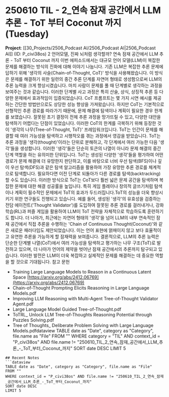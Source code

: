 # 250610 TIL - 2_연속 잠재 공간에서 LLM 추론 - ToT 부터 Coconut 까지 (Tuesday)
**Project**: [[30_Projects/2506_Podcast AI/2506_Podcast AI|2506_Podcast AI]] (ID: P_civi38os)
2
언어모델, 진짜 뇌처럼 생각할까? 연속 잠재 공간에서 LLM 추론 - ToT 부터 Coconut 까지
이번 에피소드에서는 대규모 언어 모델(LLM)이 복잡한 문제를 해결하는 방식의 진화에 대해 이야기 나눕니다.
기존 LLM은 복잡한 추론 문제에 답하기 위해 '생각의 사슬(Chain-of-Thought, CoT)' 방식을 사용해왔습니다. 이 방식은 문제를 해결하기 위한 일련의 중간 추론 단계를 자연어 형태로 생성함으로써 LLM의 추론 능력을 크게 향상시켰습니다. 마치 사람이 문제를 풀 때 단계별로 생각하는 과정을 보여주는 것과 같습니다. 이러한 단계별 사고 과정은 특히 산술, 상식, 상징적 추론 등 다양한 문제에서 효과적임이 입증되었습니다. CoT 프롬프트는 몇 가지 시연 예시를 제공하는 간단한 방법만으로도 상당한 성능 향상을 가져왔습니다.
하지만 CoT는 기본적으로 선형적인 추론 경로를 따라가기 때문에, 문제 해결에 탐색이나 계획이 필요한 경우 한계를 보였습니다. 잘못된 초기 결정이 전체 추론 과정을 망가뜨릴 수 있고, 다양한 대안을 탐색하기 어렵다는 단점이 있었습니다.
이러한 CoT의 한계를 극복하기 위해 등장한 것이 '생각의 나무(Tree-of-Thought, ToT)' 프레임워크입니다. ToT는 인간이 문제를 해결할 때 여러 가능성을 탐색하고 시행착오를 겪는 과정에서 영감을 받았습니다. ToT는 추론 과정을 '생각(thought)'이라는 단위로 분해하고, 각 단계에서 여러 가능한 다음 '생각'들을 생성합니다. 이러한 '생각'들은 단순히 토큰의 나열이 아니라 문제 해결의 중간 단계 역할을 하는 유의미한 단위입니다. ToT는 생성된 다양한 '생각'들을 평가하여 어떤 경로가 문제 해결에 더 유망한지 판단하고, 이를 바탕으로 너비 우선 탐색(BFS)이나 깊이 우선 탐색(DFS)과 같은 탐색 알고리즘을 활용하여 가장 유망한 추론 경로를 체계적으로 탐색합니다. 필요하다면 이전 단계로 되돌아가 다른 경로를 탐색(backtracking)할 수도 있습니다. 이러한 방식으로 ToT는 CoT보다 훨씬 넓은 문제 공간을 탐색하며 복잡한 문제에 대한 해결 성공률을 높입니다. 특히 게임 플레이나 창의적 글쓰기처럼 탐색이나 계획이 필수적인 문제에서 ToT의 효과가 두드러집니다.ToT의 성능을 더욱 향상시키기 위한 연구들도 진행되고 있습니다. 예를 들어, 생성된 '생각'의 유효성을 검증하는 전담 에이전트('Thought Validator')를 도입하여 잘못된 추론 경로를 걸러내거나, 강화 학습(RL)과 퍼즐 게임을 활용하여 LLM이 ToT 전략을 자체적으로 학습하도록 훈련하기도 합니다.
더 나아가, 최근에는 자연어 형태의 '생각'을 넘어 LLM의 내부 연속적인 잠재 공간에서 직접 추론을 수행하는 'Chain of Continuous Thought(Coconut)'와 같은 새로운 패러다임도 제안되었습니다. 이는 언어 표현에 얽매이지 않고 보다 효율적이고 유연한 추론을 가능하게 할 잠재력을 보여줍니다.
결론적으로, LLM의 추론 능력은 단순한 단계별 나열(CoT)에서 여러 가능성을 탐색하고 평가하는 나무 구조(ToT)로 발전하고 있으며, 더 나아가 언어의 제약을 벗어난 잠재 공간에서의 추론까지 탐구되고 있습니다. 이러한 발전은 LLM이 더욱 복잡하고 실제적인 문제를 해결하는 데 중요한 역할을 할 것으로 기대됩니다.
참고 문헌
- Training Large Language Models to Reason in a Continuous Latent Space [⁠⁠https://arxiv.org/abs/2412.06769⁠](https://arxiv.org/abs/2412.06769)
- Chain-of-Thought Prompting Elicits Reasoning in Large Language Models.pdf
- Improving LLM Reasoning with Multi-Agent Tree-of-Thought Validator Agent.pdf
- Large Language Model Guided Tree-of-Thought.pdf
- ToTRL_ Unlock LLM Tree-of-Thoughts Reasoning Potential through Puzzles Solving.pdf
- Tree of Thoughts_ Deliberate Problem Solving with Large Language Models.pdfdataview
TABLE date as "Date", category as "Category", file.name as "File"
FROM ""
WHERE category = "TIL" AND context_id = "P_civi38os" AND file.name != "250610_TIL_2_연속_잠재_공간에서_LLM_추론_-_ToT_부터_Coconut_까지"
SORT date DESC
LIMIT 5
```
## Recent Notes
```dataview
TABLE date as "Date", category as "Category", file.name as "File" 
FROM ""
WHERE context_id = "P_civi38os" AND file.name != "250610_TIL_2_연속_잠재_공간에서_LLM_추론_-_ToT_부터_Coconut_까지"
SORT date DESC
LIMIT 5
```